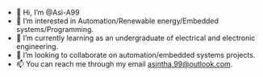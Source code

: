 - 👋 Hi, I’m @Asi-A99
- 👀 I’m interested in Automation/Renewable energy/Embedded systems/Programming.
- 🌱 I’m currently learning as an undergraduate of electrical and electronic engineering.
- 💞️ I’m looking to collaborate on automation/embedded systems projects.
- 📫 You can reach me through my email asintha.99@outlook.com.

<!---
Asi-A99/Asi-A99 is a ✨ special ✨ repository because its `README.md` (this file) appears on your GitHub profile.
You can click the Preview link to take a look at your changes.
--->
